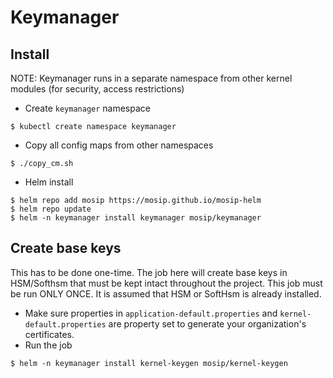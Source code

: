 # Keymanager

## Install
NOTE: Keymanager runs in a separate namespace from other kernel modules (for security, access restrictions)
* Create `keymanager` namespace
```
$ kubectl create namespace keymanager
```
* Copy all config maps from other namespaces
```
$ ./copy_cm.sh
```
* Helm install
```
$ helm repo add mosip https://mosip.github.io/mosip-helm
$ helm repo update
$ helm -n keymanager install keymanager mosip/keymanager 
```

## Create base keys 
This has to be done one-time. The job here will create base keys in HSM/Softhsm that must be kept intact throughout the project.  This job must be run ONLY ONCE.  It is assumed that HSM or SoftHsm is already installed.
* Make sure properties in `application-default.properties` and `kernel-default.properties` are property set to generate your organization's certificates.
* Run the job
```
$ helm -n keymanager install kernel-keygen mosip/kernel-keygen
```


